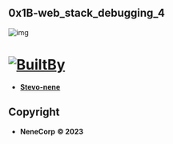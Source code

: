 ## 0x1B-web_stack_debugging_4

![img](https://s3.amazonaws.com/intranet-projects-files/holbertonschool-sysadmin_devops/313/frdkCrb.jpg)


# [![BuiltBy](https://img.shields.io/badge/Built-By-GE7A10?style=flat-square&logo=BuzzFeed&logoColor=white)](https://github.com/stephen-nene)
- **[Stevo-nene](https://github.com/stephen-nene)**



## Copyright

- **NeneCorp** **&copy; 2023**
